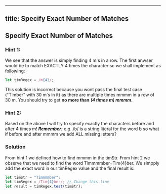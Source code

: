 
---
title: Specify Exact Number of Matches
---
## Specify Exact Number of Matches

### Hint 1:
We see that the answer is simply finding 4 m's in a row. The first anwser would be to match EXACTLY 4 times the character so we shall implement as following:
````javascript
let timRegex = /m{4}/; 
````
This solution is incorrect because you wont pass the final test case ("Timber" with 30 m's in it) as there are multiple times mmmm in a row of 30 m.
You should try to get **no more than** ***(4 times m) mmmm***. 

### Hint 2:
Based on the above I will try to specify exactly the characters before and after 4 times m!
***Remember:***  e.g. /b/ is a string literal for the word b so what if before and after mmmm we add ALL missing letters?



### Solution
From hint 1 we defined how to find mmmm in the timStr. From hint 2 we observe that we need to find the word Timmmmber=Tim{4}ber.
We simpply add the exact word in our timRegex value and the final result is:
````javascript
let timStr = "Timmmmber";
let timRegex = /Tim{4}ber/; // Change this line
let result = timRegex.test(timStr);
````

